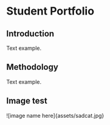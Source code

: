 # Student Portfolio

## Introduction
Text example.

## Methodology
Text example.

## Image test
![image name here]{assets/sadcat.jpg}
